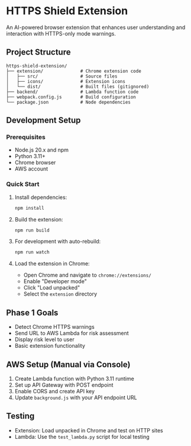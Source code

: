 # HTTPS Shield Extension

An AI-powered browser extension that enhances user understanding and interaction with HTTPS-only mode warnings.

## Project Structure

```
https-shield-extension/
├── extension/              # Chrome extension code
│   ├── src/                # Source files
│   ├── icons/              # Extension icons
│   └── dist/               # Built files (gitignored)
├── backend/                # Lambda function code
├── webpack.config.js       # Build configuration
└── package.json            # Node dependencies
```

## Development Setup

### Prerequisites
- Node.js 20.x and npm
- Python 3.11+
- Chrome browser
- AWS account

### Quick Start

1. Install dependencies:
   ```bash
   npm install
   ```

2. Build the extension:
   ```bash
   npm run build
   ```

3. For development with auto-rebuild:
   ```bash
   npm run watch
   ```

4. Load the extension in Chrome:
   - Open Chrome and navigate to `chrome://extensions/`
   - Enable "Developer mode"
   - Click "Load unpacked"
   - Select the `extension` directory

## Phase 1 Goals

- Detect Chrome HTTPS warnings
- Send URL to AWS Lambda for risk assessment
- Display risk level to user
- Basic extension functionality

## AWS Setup (Manual via Console)

1. Create Lambda function with Python 3.11 runtime
2. Set up API Gateway with POST endpoint
3. Enable CORS and create API key
4. Update `background.js` with your API endpoint URL

## Testing

- Extension: Load unpacked in Chrome and test on HTTP sites
- Lambda: Use the `test_lambda.py` script for local testing